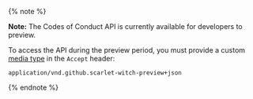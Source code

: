 {% note %}

**Note:** The Codes of Conduct API is currently available for developers to preview.

To access the API during the preview period, you must provide a custom [media type](/v3/media) in the `Accept` header:
```
application/vnd.github.scarlet-witch-preview+json
```
{% endnote %}
